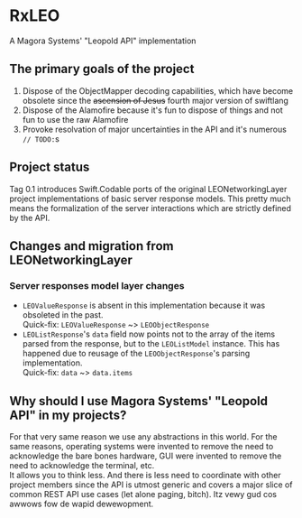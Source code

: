 # RxLEO
A Magora Systems' "Leopold API" implementation

## The primary goals of the project

1. Dispose of the ObjectMapper decoding capabilities, which have become obsolete since the ~~ascension of Jesus~~ fourth major version of swiftlang
1. Dispose of the Alamofire because it's fun to dispose of things and not fun to use the raw Alamofire
1. Provoke resolvation of major uncertainties in the API and it's numerous `// TODO:`s

## Project status

Tag 0.1 introduces Swift.Codable ports of the original LEONetworkingLayer project implementations of basic server response models. This pretty much means the formalization of the server interactions which are strictly defined by the API.

## Changes and migration from LEONetworkingLayer

### Server responses model layer changes

- `LEOValueResponse` is absent in this implementation because it was obsoleted in the past.  
Quick-fix: `LEOValueResponse` ~> `LEOObjectResponse`
- `LEOListResponse`'s `data` field now points not to the array of the items parsed from the response, but to the `LEOListModel` instance. This has happened due to reusage of the `LEOObjectResponse`'s parsing implementation.  
Quick-fix: `data` ~> `data.items`

## Why should I use Magora Systems' "Leopold API" in my projects?

For that very same reason we use any abstractions in this world. For the same reasons, operating systems were invented to remove the need to acknowledge the bare bones hardware, GUI were invented to remove the need to acknowledge the terminal, etc.  
It allows you to think less. And there is less need to coordinate with other project members since the API is utmost generic and covers a major slice of common REST API use cases (let alone paging, bitch). Itz vewy gud cos awwows fow de wapid dewewopment.
